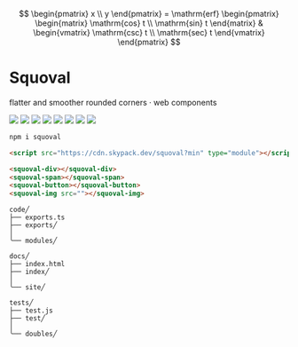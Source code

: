 $$
\begin{pmatrix} 
  x \\ 
  y
\end{pmatrix}
= \mathrm{erf}
\begin{pmatrix} 
  \begin{matrix} 
    \mathrm{cos} t \\ 
    \mathrm{sin} t
  \end{matrix} &
  \begin{vmatrix} 
    \mathrm{csc} t \\ 
    \mathrm{sec} t
  \end{vmatrix}
\end{pmatrix}
$$

# Squoval

flatter and smoother rounded corners · web components

[![](https://img.shields.io/npm/v/squoval?style=for-the-badge&logo=npm&color=CB3837&labelColor=000&label)](./package.json)
[![](https://img.shields.io/badge/-html-e44d26?logo=html5&style=for-the-badge&labelColor=000)](./code/modules/squoval-element/squoval-element.html)
[![](https://img.shields.io/badge/-CC%20BY--ND%204.0-f8722a?logo=creativecommons&style=for-the-badge&labelColor=000)](https://domrally.github.io/squoval)
[![](https://img.shields.io/badge/-prettier-f8bc45?style=for-the-badge&logo=prettier&labelColor=000)](./.prettierrc.js)
[![](https://img.shields.io/npm/l/squoval?style=for-the-badge&color=3DA639&logo=opensourceinitiative&labelColor=000&label)](./LICENSE)
[![](https://img.shields.io/badge/-ts-3178c6?logo=typescript&style=for-the-badge&labelColor=000)](./tsconfig.json)
[![](https://img.shields.io/badge/-css-264de4?logo=css3&style=for-the-badge&logoColor=264de4&labelColor=000)](./code/modules/squoval-element/squoval-element.css)
[![](https://img.shields.io/badge/-eslint-4B32C3?logo=eslint&style=for-the-badge&logoColor=4B32C3&labelColor=000)](./.eslintrc.json)

```sh
npm i squoval
```

```html
<script src="https://cdn.skypack.dev/squoval?min" type="module"></script>
```

```html
<squoval-div></squoval-div>
<squoval-span></squoval-span>
<squoval-button></squoval-button>
<squoval-img src=""></squoval-img>
```

```
code╱
├── exports.ts
├── exports╱
│
╰── modules╱

docs╱
├── index.html
├── index╱
│
╰── site╱

tests╱
├── test.js
├── test╱
│
╰── doubles╱
```

